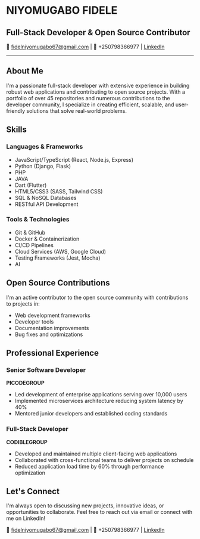 # NIYOMUGABO FIDELE

## Full-Stack Developer & Open Source Contributor

📧 fidelniyomugabo67@gmail.com | 📱 +250798366977 | [LinkedIn](https://www.linkedin.com/in/niyomugabo-fidele-5201312b7/)

---

## About Me

I'm a passionate full-stack developer with extensive experience in building robust web applications and contributing to open source projects. With a portfolio of over 45 repositories and numerous contributions to the developer community, I specialize in creating efficient, scalable, and user-friendly solutions that solve real-world problems.

## Skills

### Languages & Frameworks
- JavaScript/TypeScript (React, Node.js, Express)
- Python (Django, Flask)
- PHP
- JAVA
- Dart (Flutter)
- HTML5/CSS3 (SASS, Tailwind CSS)
- SQL & NoSQL Databases
- RESTful API Development

### Tools & Technologies
- Git & GitHub
- Docker & Containerization
- CI/CD Pipelines
- Cloud Services (AWS, Google Cloud)
- Testing Frameworks (Jest, Mocha)
- AI


## Open Source Contributions

I'm an active contributor to the open source community with contributions to projects in:
- Web development frameworks
- Developer tools
- Documentation improvements
- Bug fixes and optimizations

## Professional Experience

### Senior Software Developer
**PICODEGROUP** 
- Led development of enterprise applications serving over 10,000 users
- Implemented microservices architecture reducing system latency by 40%
- Mentored junior developers and established coding standards

### Full-Stack Developer
**CODIBLEGROUP** 
- Developed and maintained multiple client-facing web applications
- Collaborated with cross-functional teams to deliver projects on schedule
- Reduced application load time by 60% through performance optimization


## Let's Connect

I'm always open to discussing new projects, innovative ideas, or opportunities to collaborate. Feel free to reach out via email or connect with me on LinkedIn!

📧 fidelniyomugabo67@gmail.com | 📱 +250798366977 | [LinkedIn](https://www.linkedin.com/in/niyomugabo-fidele-5201312b7/)